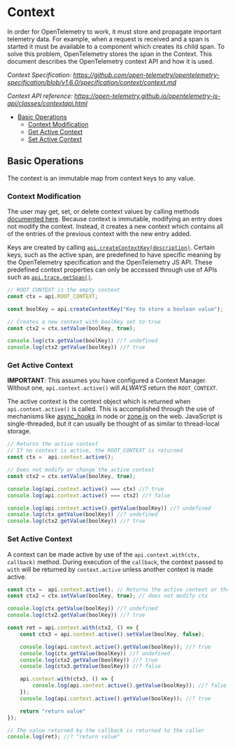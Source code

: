 # Context

In order for OpenTelemetry to work, it must store and propagate important telemetry data.
For example, when a request is received and a span is started it must be available to a component which creates its child span.
To solve this problem, OpenTelemetry stores the span in the Context.
This document describes the OpenTelemetry context API and how it is used.

_Context Specification: <https://github.com/open-telemetry/opentelemetry-specification/blob/v1.6.0/specification/context/context.md>_

_Context API reference: <https://open-telemetry.github.io/opentelemetry-js-api/classes/contextapi.html>_

- [Basic Operations](#basic-operations)
  - [Context Modification](#context-modification)
  - [Get Active Context](#get-active-context)
  - [Set Active Context](#set-active-context)

## Basic Operations

The context is an immutable map from context keys to any value.

### Context Modification

The user may get, set, or delete context values by calling methods [documented here](https://open-telemetry.github.io/opentelemetry-js-api/interfaces/context.html).
Because context is immutable, modifying an entry does not modify the context.
Instead, it creates a new context which contains all of the entries of the previous context with the new entry added.

Keys are created by calling [`api.createContextKey(description)`](https://open-telemetry.github.io/opentelemetry-js-api/modules.html#createcontextkey).
Certain keys, such as the active span, are predefined to have specific meaning by the OpenTelemetry specification and the OpenTelemetry JS API.
These predefined context properties can only be accessed through use of APIs such as [`api.trace.getSpan()`](https://open-telemetry.github.io/opentelemetry-js-api/classes/traceapi.html#getspan).

```typescript
// ROOT_CONTEXT is the empty context
const ctx = api.ROOT_CONTEXT;

const boolKey = api.createContextKey("Key to store a boolean value");

// Creates a new context with boolKey set to true
const ctx2 = ctx.setValue(boolKey, true);

console.log(ctx.getValue(boolKey)) //? undefined
console.log(ctx2.getValue(boolKey)) //? true
```

### Get Active Context

**IMPORTANT**: This assumes you have configured a Context Manager.
Without one, `api.context.active()` will _ALWAYS_ return the `ROOT_CONTEXT`.

The active context is the context object which is returned when `api.context.active()` is called.
This is accomplished through the use of mechanisms like [async_hooks](https://nodejs.org/api/async_hooks.html) in node or [zone.js](https://github.com/angular/zone.js/) on the web.
JavaScript is single-threaded, but it can usually be thought of as similar to thread-local storage.

```typescript
// Returns the active context
// If no context is active, the ROOT_CONTEXT is returned
const ctx =  api.context.active(); 

// Does not modify or change the active context
const ctx2 = ctx.setValue(boolKey, true);

console.log(api.context.active() === ctx) //? true
console.log(api.context.active() === ctx2) //? false

console.log(api.context.active().getValue(boolKey)) //? undefined
console.log(ctx.getValue(boolKey)) //? undefined
console.log(ctx2.getValue(boolKey)) //? true
```

### Set Active Context

A context can be made active by use of the `api.context.with(ctx, callback)` method.
During execution of the `callback`, the context passed to `with` will be returned by `context.active` unless another context is made active.

```typescript
const ctx =  api.context.active(); // Returns the active context or the ROOT_CONTEXT if no context is active
const ctx2 = ctx.setValue(boolKey, true); // does not modify ctx

console.log(ctx.getValue(boolKey)) //? undefined
console.log(ctx2.getValue(boolKey)) //? true

const ret = api.context.with(ctx2, () => {
    const ctx3 = api.context.active().setValue(boolKey, false);

    console.log(api.context.active().getValue(boolKey)); //? true
    console.log(ctx.getValue(boolKey)) //? undefined
    console.log(ctx2.getValue(boolKey)) //? true
    console.log(ctx3.getValue(boolKey)) //? false

    api.context.with(ctx3, () => {
        console.log(api.context.active().getValue(boolKey)); //? false
    });
    console.log(api.context.active().getValue(boolKey)); //? true

    return "return value"
});

// The value returned by the callback is returned to the caller
console.log(ret); //? "return value"
```
